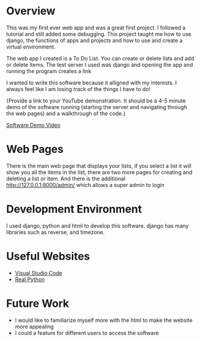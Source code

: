 # Overview

This was my first ever web app and was a great first project. I followed a tutorial and still added some debugging. This project taught me how to use django, the functions of apps and projects and how to use and create a virtual environment.

The web app I created is a To Do List. You can create or delete lists and add or delete items. The test server I used was django and opening the app and running the program creates a link 

I wanted to write this software because it alligned with my interests. I always feel like I am losing track of the things I have to do!

{Provide a link to your YouTube demonstration.  It should be a 4-5 minute demo of the software running (starting the server and navigating through the web pages) and a walkthrough of the code.}

[Software Demo Video](https://youtu.be/K2zhlKJ7lHU)

# Web Pages

There is the main web page that displays your lists, if you select a list it will show you all the items in the list, there are two more pages for creating and deleting a list or item. And there is the additional http://127.0.0.1:8000/admin/ which allows a super admin to login

# Development Environment

I used django, python and html to develop this software. django has many libraries such as reverse, and timezone.

# Useful Websites

* [Visual Studio Code](https://code.visualstudio.com/)
* [Real Python](https://realpython.com/django-todo-lists/#step-7-delete-to-do-lists-and-items)

# Future Work

* I would like to familiarize myself more with the html to make the website more appealing
* I could a feature for different users to access the software
